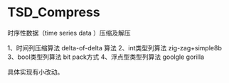 # TSD_Compress
时序性数据（time series data ）压缩及解压

1、时间列压缩算法  delta-of-delta 算法
2、int类型列算法   zig-zag+simple8b
3、bool类型列算法 bit pack方式
4、浮点型类型列算法 goolgle gorilla

具体实现有小改动。
